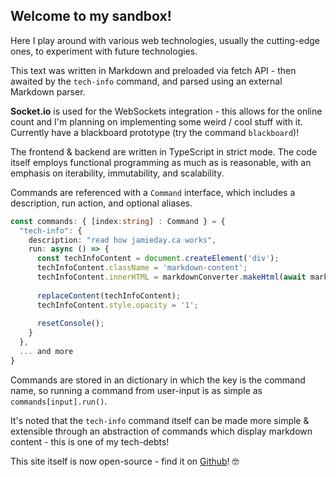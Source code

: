 ## Welcome to my sandbox!

Here I play around with various web technologies, usually the cutting-edge ones, to experiment with future technologies.

This text was written in Markdown and preloaded via fetch API - then awaited by the `tech-info` command, and parsed using an external Markdown parser.

**Socket.io** is used for the WebSockets integration - this allows for the online count and I'm planning on implementing some weird / cool stuff with it. Currently have a blackboard prototype (try the command `blackboard`)!

The frontend & backend are written in TypeScript in strict mode. The code itself employs functional programming as much as is reasonable, with an emphasis on iterability, immutability, and scalability.

Commands are referenced with a `Command` interface, which includes a description, run action, and optional aliases.

```TypeScript
const commands: { [index:string] : Command } = {
  "tech-info": {
    description: "read how jamieday.ca works",
    run: async () => {
      const techInfoContent = document.createElement('div');
      techInfoContent.className = 'markdown-content';
      techInfoContent.innerHTML = markdownConverter.makeHtml(await markdownFiles.techInfo.content);
    
      replaceContent(techInfoContent);
      techInfoContent.style.opacity = '1';
    
      resetConsole();
    }
  },
  ... and more
}
```

Commands are stored in an dictionary in which the key is the command name, so running a command from user-input is as simple as `commands[input].run()`.

It's noted that the `tech-info` command itself can be made more simple & extensible through an abstraction of commands which display markdown content - this is one of my tech-debts!

This site itself is now open-source - find it on [Github](https://github.com/jday370/jamieday.ca)! 🤓